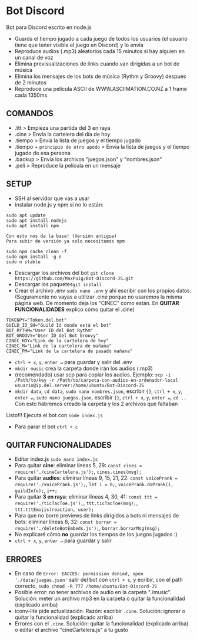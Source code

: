 # Bot Discord
Bot para Discord escrito en node.js
- Guarda el tiempo jugado a cada juego de todos los usuarios (el usuario tiene que tener visible el juego en Discord) y lo envía
- Reproduce audios (.mp3) aleatorios cada 15 minutos si hay alguien en un canal de voz
- Elimina previsualizaciones de links cuando van dirigidas a un bot de música
- Elimina los mensajes de los bots de música (Rythm y Groovy) después de 2 minutos
- Reproduce una película ASCII de WWW.ASCIIMATION.CO.NZ a 1 frame cada 1350ms

## COMANDOS
- .ttt    > Empieza una partida del 3 en raya
- .cine   > Envía la cartelera del día de hoy
- .tiempo > Envía la lista de juegos y el tiempo jugado
- .tiempo + ```principio de otro apodo``` > Envía la lista de juegos y el tiempo jugado de esa persona
- .backup > Envía los archivos "juegos.json" y "nombres.json"
- .peli   > Reproduce la película en un mensaje

## SETUP
- SSH al servidor que vas a usar
- instalar node.js y npm si no lo están:
```
sudo apt update
sudo apt install nodejs
sudo apt install npm

Con esto nos da la base! (Versión antigua)
Para subir de versión ya solo necesitamos npm

sudo npm cache clean -f
sudo npm install -g n
sudo n stable
```
- Descargar los archivos del bot ```git clone https://github.com/MaxPuig/Bot-Discord-JS.git```
- Descargar los paquetes```git install```
- Crear el archivo .env ```sudo nano .env``` y ahí escribir con los propios datos:
(Seguramente no vayas a utilizar .cine porque no usaremos la misma página web. De momento deja los "CINEC" como están. En **QUITAR FUNCIONALIDADES** explico cómo quitar el .cine)
```
TOKENPY="Token.del.bot"
GUILD_ID_SH="Guild Id donde está el bot"
BOT_RYTHM="User ID del Bot Rythm"
BOT_GROOVY="User ID del Bot Groovy"
CINEC_HOY="Link de la cartelera de hoy"
CINEC_M="Link de la cartelera de mañana"
CINEC_PM="Link de la cartelera de pasado mañana"
```
- ```ctrl + x```, ```y```, ```enter ↵``` para guardar y salir del .env
- ```mkdir music``` crea la carpeta donde irán los audios (.mp3)
- (recomendado) usar scp para copiar los audios. Ejemplo: ```scp -i /Path/to/key -r /Path/to/carpeta-con-audios-en-ordenador-local usuario@ip.del.server:/home/ubuntu/Bot-Discord-JS```
- ```mkdir data```, ```cd data```, ```sudo nano nombres.json```, escribir ```{}```, ```ctrl + x```, ```y```, ```enter ↵```, ```sudo nano juegos.json```, escribir ```{}```, ```ctrl + x```, ```y```, ```enter ↵```, ```cd ..``` Con esto habremos creado la carpeta y los 2 archivos que faltaban

Listo!!! Ejecuta el bot con ```node index.js```
- Para parar el bot ```ctrl + c```

## QUITAR FUNCIONALIDADES
- Editar index.js ```sudo nano index.js```
- Para quitar **cine**: eliminar líneas 5, 29: ```const cines = require('./cineCartelera.js');```, ```cines.cines(msg);```
- Para quitar **audios**: eliminar líneas 9, 15, 21, 22: ```const voicePrank = require('./voicePrank.js');```, ```let i = 0;```, ```voicePrank.doPrank(i, guildInfo);```, ```i++;```
- Para quitar **3 en raya**: eliminar líneas 4, 30, 41: ```const ttt = require('./ticTacToe.js');```, ```ttt.ticTacToe(msg);```, ```ttt.tttEmojis(reaction, user);```
- Para que no borre previews de links dirigidos a bots ni mensajes de bots: eliminar líneas 8, 32: ```const borrar = require('./deleteBotEmbeds.js');```, ```borrar.borrarMsg(msg);```
- No explicaré cómo **no** guardar los tiempos de los juegos jugados :)
- ```ctrl + x```, ```y```, ```enter ↵``` para guardar y salir

## ERRORES
- En caso de ```Error: EACCES: permission denied, open './data/juegos.json'``` salir del bot con ```ctrl + c```, y ecribir, con el path correcto, ```sudo chmod -R 777 /home/ubuntu/Bot-Discord-JS```
- Posible error: no tener archivos de audio en la carpeta "./music". Solución: meter un archivo mp3 en la carpeta o quitar la funcionalidad (explicado arriba)
- iconv-lite pide actualización. Razón: escribir ```.cine```. Solución: ignorar o quitar la funcionalidad (explicado arriba)
- Errores con el ```.cine```. Solución: quitar la funcionalidad (explicado arriba) o editar el archivo "cineCartelera.js" a tu gusto
